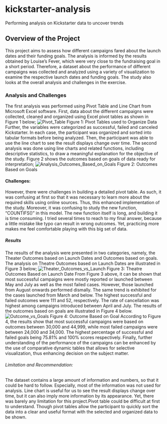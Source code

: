 # kickstarter-analysis
Performing analysis on Kickstarter data to uncover trends
## Overview of the Project
This project aims to assess how different campaigns fared about the launch dates and their funding goals. The analysis is informed by the results obtained by Louise’s Fever, which were very close to the fundraising goal in a short period. Therefore, a dataset about the performance of different campaigns was collected and analyzed using a variety of visualization to examine the respective launch dates and funding goals. The study also looks at the overall analysis and challenges in the exercise.

### Analysis and Challenges
The first analysis was performed using Pivot Table and Line Chart from Microsoft Excel software. First, data about the different campaigns were collected, cleaned and organized using Excel pivot tables as shown in Figure 1 below;
![Pivot_Table](path/to/Pivot_Table.png)
Figure 1: Pivot Tables used to Organize Data
Further, the variables were categorized as successful, failed and canceled Kickstarter. In each case, the participant was organized and sorted into tabular formats before being analyzed. Then, the participant was able to use the line chart to see the result displays change over time. 
The second analysis was done using line charts and related functions, including descriptive statistics, to draw a meaningful explanation for the objective of the study. Figure 2 shows the outcomes based on goals of data ready for interpretation;
![Analysis_Outcomes_Based_on_Goals](path/to/Analysis_Outcomes_Based_on_Goals.png)
Figure 2: Outcomes Based on Goals
#### Challenges:
However, there were challenges in building a detailed pivot table. As such, it was confusing at first so that it was necessary to learn more about the required skills using online sources. Thus, this enhanced implementation of the study.
Moreover, it was confusing to study the new function, “COUNTIFS()” in this model. The new function itself is long, and building it is time consuming. I tried several times to reach to my final answer, because a little mistake like typo can result in wrong outcomes. Yet, practicing more makes me feel comfortable playing with this big set of data.

##### Results
The results of the analysis were presented in two categories, namely, the Theater Outcomes based on Launch Dates and Outcomes based on goals. 
The analysis on Theatre Outcomes based on Launch Dates are illustrated in Figure 3 below; 
![Theater_Outcomes_vs_Launch](path/to/Theater_Outcomes_vs_Launch.png)
Figure 3: Theatre Outcomes Based on Launch Date
From Figure 3 above, it can be shown that most successful campaigns were mostly reported or launched between May and July as well as the most failed cases. However, those launched from August onwards performed dismally. The same trend is exhibited for the cases launched from March and below. The highest successful and failed outcomes were 111 and 52, respectively. The rate of cancellation was highest among campaigns introduced between April and July.
The results of the outcomes based on goals are illustrated in Figure 4 below. 
![Outcome_vs_Goals](path/to/Outcome_vs_Goals.png)
Figure 4: Outcome Based on Goal
According to Figure 4, the results show that most successful campaigns were based on outcomes between 30,000 and 44,999, while most failed campaigns were between 24,000 and 34,000. The highest percentage of successful and failed goals being 75.81% and 100% scores respectively. Finally, further understanding of the performance of the campaigns can be enhanced by the use of comparative dynamic tables that allows for selective visualization, thus enhancing decision on the subject matter.
###### Limitation and Recommendation:
The dataset contains a large amount of information and numbers, so that it could be hard to follow. Especially, most of the information was not used for analysis.
Line chart is useful for us to see the result displays change over time, but it can also imply more information by its appearance. Yet, there was barely any limitation for this project.Pivot table could be difficult at first to understand. Though pivot tables allow the participant to quickly sort the data into a clear and useful format with the selected and organized data to be shown.
